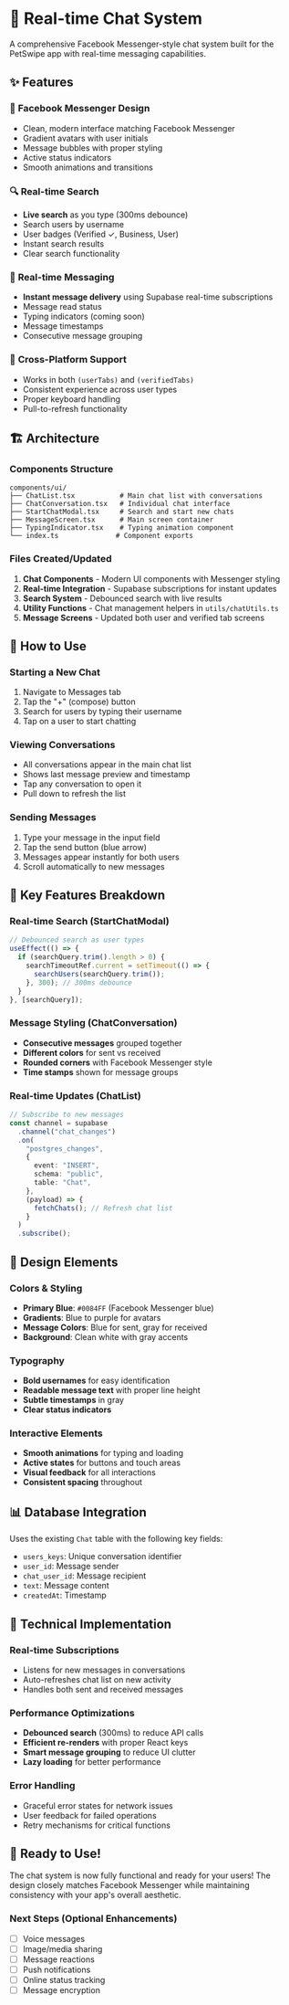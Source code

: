 # 💬 Real-time Chat System

A comprehensive Facebook Messenger-style chat system built for the PetSwipe app with real-time messaging capabilities.

## ✨ Features

### 🎨 **Facebook Messenger Design**

- Clean, modern interface matching Facebook Messenger
- Gradient avatars with user initials
- Message bubbles with proper styling
- Active status indicators
- Smooth animations and transitions

### 🔍 **Real-time Search**

- **Live search** as you type (300ms debounce)
- Search users by username
- User badges (Verified ✓, Business, User)
- Instant search results
- Clear search functionality

### 💬 **Real-time Messaging**

- **Instant message delivery** using Supabase real-time subscriptions
- Message read status
- Typing indicators (coming soon)
- Message timestamps
- Consecutive message grouping

### 📱 **Cross-Platform Support**

- Works in both `(userTabs)` and `(verifiedTabs)`
- Consistent experience across user types
- Proper keyboard handling
- Pull-to-refresh functionality

## 🏗️ **Architecture**

### **Components Structure**

```
components/ui/
├── ChatList.tsx           # Main chat list with conversations
├── ChatConversation.tsx   # Individual chat interface
├── StartChatModal.tsx     # Search and start new chats
├── MessageScreen.tsx      # Main screen container
├── TypingIndicator.tsx    # Typing animation component
└── index.ts              # Component exports
```

### **Files Created/Updated**

1. **Chat Components** - Modern UI components with Messenger styling
2. **Real-time Integration** - Supabase subscriptions for instant updates
3. **Search System** - Debounced search with live results
4. **Utility Functions** - Chat management helpers in `utils/chatUtils.ts`
5. **Message Screens** - Updated both user and verified tab screens

## 🚀 **How to Use**

### **Starting a New Chat**

1. Navigate to Messages tab
2. Tap the "+" (compose) button
3. Search for users by typing their username
4. Tap on a user to start chatting

### **Viewing Conversations**

- All conversations appear in the main chat list
- Shows last message preview and timestamp
- Tap any conversation to open it
- Pull down to refresh the list

### **Sending Messages**

1. Type your message in the input field
2. Tap the send button (blue arrow)
3. Messages appear instantly for both users
4. Scroll automatically to new messages

## 🎯 **Key Features Breakdown**

### **Real-time Search (StartChatModal)**

```typescript
// Debounced search as user types
useEffect(() => {
  if (searchQuery.trim().length > 0) {
    searchTimeoutRef.current = setTimeout(() => {
      searchUsers(searchQuery.trim());
    }, 300); // 300ms debounce
  }
}, [searchQuery]);
```

### **Message Styling (ChatConversation)**

- **Consecutive messages** grouped together
- **Different colors** for sent vs received
- **Rounded corners** with Facebook Messenger style
- **Time stamps** shown for message groups

### **Real-time Updates (ChatList)**

```typescript
// Subscribe to new messages
const channel = supabase
  .channel("chat_changes")
  .on(
    "postgres_changes",
    {
      event: "INSERT",
      schema: "public",
      table: "Chat",
    },
    (payload) => {
      fetchChats(); // Refresh chat list
    }
  )
  .subscribe();
```

## 🎨 **Design Elements**

### **Colors & Styling**

- **Primary Blue**: `#0084FF` (Facebook Messenger blue)
- **Gradients**: Blue to purple for avatars
- **Message Colors**: Blue for sent, gray for received
- **Background**: Clean white with gray accents

### **Typography**

- **Bold usernames** for easy identification
- **Readable message text** with proper line height
- **Subtle timestamps** in gray
- **Clear status indicators**

### **Interactive Elements**

- **Smooth animations** for typing and loading
- **Active states** for buttons and touch areas
- **Visual feedback** for all interactions
- **Consistent spacing** throughout

## 📊 **Database Integration**

Uses the existing `Chat` table with the following key fields:

- `users_keys`: Unique conversation identifier
- `user_id`: Message sender
- `chat_user_id`: Message recipient
- `text`: Message content
- `createdAt`: Timestamp

## 🔧 **Technical Implementation**

### **Real-time Subscriptions**

- Listens for new messages in conversations
- Auto-refreshes chat list on new activity
- Handles both sent and received messages

### **Performance Optimizations**

- **Debounced search** (300ms) to reduce API calls
- **Efficient re-renders** with proper React keys
- **Smart message grouping** to reduce UI clutter
- **Lazy loading** for better performance

### **Error Handling**

- Graceful error states for network issues
- User feedback for failed operations
- Retry mechanisms for critical functions

## 🎉 **Ready to Use!**

The chat system is now fully functional and ready for your users! The design closely matches Facebook Messenger while maintaining consistency with your app's overall aesthetic.

### **Next Steps (Optional Enhancements)**

- [ ] Voice messages
- [ ] Image/media sharing
- [ ] Message reactions
- [ ] Push notifications
- [ ] Online status tracking
- [ ] Message encryption
